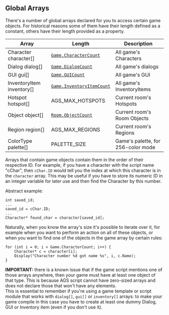 ## Global Arrays

There's a number of global arrays declared for you to access certain game objects. For historical reasons some of them have their length defined as a constant, others have their length provided as a property.

Array | Length | Description
--- | --- | ---
Character character[] | [`Game.CharacterCount`](Game#gamecharactercount) | All game's Characters
Dialog dialog[] | [`Game.DialogCount`](Game#gamedialogcount) | All game's dialogs
GUI gui[] | [`Game.GUICount`](Game#gameguicount) | All game's GUI
InventoryItem inventory[] | [`Game.InventoryItemCount`](Game#gameinventoryitemcount) | All game's InventoryItems
Hotspot hotspot[] | AGS_MAX_HOTSPOTS | Current room's Hotspots
Object object[] | [`Room.ObjectCount`](Room#roomobjectcount) | Current room's Room Objects
Region region[] | AGS_MAX_REGIONS | Current room's Regions
ColorType palette[] | PALETTE_SIZE | Game's palette, for 256-color mode

Arrays that contain game objects contain them in the order of their respective ID. For example, if you have a character with the script name "cChar", then `cChar.ID` would tell you the index at which this character is in the `character` array. This may be useful if you have to store its numeric ID in an integer variable for later use and then find the Character by this number.

Abstract example:

```ags
int saved_id;
...
saved_id = cChar.ID;
...
Character* found_char = character[saved_id];
```

Naturally, when you know the array's size it's possible to iterate over it, for example when you want to perform an action on all of these objects, or when you want to find one of the objects in the game array by certain rules:

```ags
for (int i = 0; i < Game.CharacterCount; i++) {
    Character* c = character[i];
    Display("Character number %d got name %s", i, c.Name);
}
```

**IMPORTANT:** there is a known issue that if the game script mentions one of those arrays anywhere, then your game must have at least one object of that type. This is because AGS script cannot have zero-sized arrays and does not declare those that won't have any elements.<br>
This is essential to remember if you're using a game template or script module that works with `dialog[]`, `gui[]` or `inventory[]` arrays: to make your game compile in this case you have to create at least one dummy Dialog, GUI or Inventory item (even if you don't use it).
